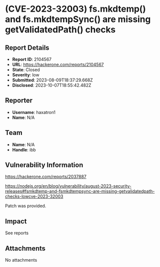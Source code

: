 # (CVE-2023-32003) fs.mkdtemp() and fs.mkdtempSync() are missing getValidatedPath() checks

## Report Details
- **Report ID**: 2104567
- **URL**: https://hackerone.com/reports/2104567
- **State**: Closed
- **Severity**: low
- **Submitted**: 2023-08-09T18:37:29.668Z
- **Disclosed**: 2023-10-07T18:55:42.482Z

## Reporter
- **Username**: haxatron1
- **Name**: N/A

## Team
- **Name**: N/A
- **Handle**: ibb

## Vulnerability Information
https://hackerone.com/reports/2037887

https://nodejs.org/en/blog/vulnerability/august-2023-security-releases#fsmkdtemp-and-fsmkdtempsync-are-missing-getvalidatedpath-checks-lowcve-2023-32003

Patch was provided.

## Impact

See reports

## Attachments
No attachments
